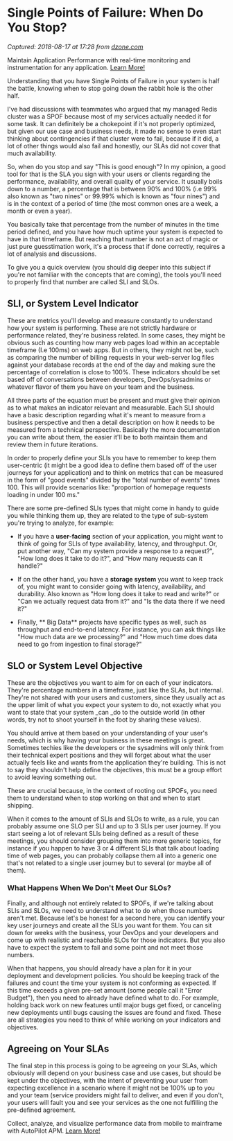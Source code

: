 # Single Points of Failure: When Do You Stop?

_Captured: 2018-08-17 at 17:28 from [dzone.com](https://dzone.com/articles/single-points-of-failure-when-do-you-stop?edition=385389&utm_source=Zone%20Newsletter&utm_medium=email&utm_campaign=performance%202018-08-17)_

Maintain Application Performance with real-time monitoring and instrumentation for any application. [Learn More!](https://dzone.com/go?i=281422&u=https%3A%2F%2Fwww.nastel.com%2Fapplication-performance-monitoring%2F%3Futm_source%3DDZone%26utm_medium%3DPrePostRoll%26utm_campaign%3DDZone2018%2520for%2520all%2520pre%2Fpost-roll%2520text%2520ads%3A)

Understanding that you have Single Points of Failure in your system is half the battle, knowing when to stop going down the rabbit hole is the other half.

I've had discussions with teammates who argued that my managed Redis cluster was a SPOF because most of my services actually needed it for some task. It can definitely be a chokepoint if it's not properly optimized, but given our use case and business needs, it made no sense to even start thinking about contingencies if that cluster were to fail, because if it did, a lot of other things would also fail and honestly, our SLAs did not cover that much availability.

So, when do you stop and say "This is good enough"? In my opinion, a good tool for that is the SLA you sign with your users or clients regarding the performance, availability, and overall quality of your service. It usually boils down to a number, a percentage that is between 90% and 100% (i.e 99% also known as "two nines" or 99.99% which is known as "four nines") and is in the context of a period of time (the most common ones are a week, a month or even a year).

You basically take that percentage from the number of minutes in the time period defined, and you have how much uptime your system is expected to have in that timeframe. But reaching that number is not an act of magic or just pure guesstimation work, it's a process that if done correctly, requires a lot of analysis and discussions.

To give you a quick overview (you should dig deeper into this subject if you're not familiar with the concepts that are coming), the tools you'll need to properly find that number are called SLI and SLOs.

## SLI, or System Level Indicator

These are metrics you'll develop and measure constantly to understand how your system is performing. These are not strictly hardware or performance related, they're business related. In some cases, they might be obvious such as counting how many web pages load within an acceptable timeframe (I.e 100ms) on web apps. But in others, they might not be, such as comparing the number of billing requests in your web-server log files against your database records at the end of the day and making sure the percentage of correlation is close to 100%. These indicators should be set based off of conversations between developers, DevOps/sysadmins or whatever flavor of them you have on your team and the business.

All three parts of the equation must be present and must give their opinion as to what makes an indicator relevant and measurable. Each SLI should have a basic description regarding what it's meant to measure from a business perspective and then a detail description on how it needs to be measured from a technical perspective. Basically the more documentation you can write about them, the easier it'll be to both maintain them and review them in future iterations.

In order to properly define your SLIs you have to remember to keep them user-centric (it might be a good idea to define them based off of the user journeys for your application) and to think on metrics that can be measured in the form of "good events" divided by the "total number of events" times 100. This will provide scenarios like: "proportion of homepage requests loading in under 100 ms."

There are some pre-defined SLIs types that might come in handy to guide you while thinking them up, they are related to the type of sub-system you're trying to analyze, for example:

  * If you have a **user-facing** section of your application, you might want to think of going for SLIs of type availability, latency, and throughput. Or, put another way, "Can my system provide a response to a request?", "How long does it take to do it?", and "How many requests can it handle?"

  * If on the other hand, you have a **storage system** you want to keep track of, you might want to consider going with latency, availability, and durability. Also known as "How long does it take to read and write?" or "Can we actually request data from it?" and "Is the data there if we need it?"

  * Finally, ** Big Data** projects have specific types as well, such as throughput and end-to-end latency. For instance, you can ask things like "How much data are we processing?" and "How much time does data need to go from ingestion to final storage?"

## SLO or System Level Objective

These are the objectives you want to aim for on each of your indicators. They're percentage numbers in a timeframe, just like the SLAs, but internal. They're not shared with your users and customers, since they usually act as the upper limit of what you expect your system to do, not exactly what you want to state that your system _can _do to the outside world (in other words, try not to shoot yourself in the foot by sharing these values).

You should arrive at them based on your understanding of your user's needs, which is why having your business in these meetings is great. Sometimes techies like the developers or the sysadmins will only think from their technical expert positions and they will forget about what the user actually feels like and wants from the application they're building. This is not to say they shouldn't help define the objectives, this must be a group effort to avoid leaving something out.

These are crucial because, in the context of rooting out SPOFs, you need them to understand when to stop working on that and when to start shipping.

When it comes to the amount of SLIs and SLOs to write, as a rule, you can probably assume one SLO per SLI and up to 3 SLIs per user journey. If you start seeing a lot of relevant SLIs being defined as a result of these meetings, you should consider grouping them into more generic topics, for instance if you happen to have 3 or 4 different SLIs that talk about loading time of web pages, you can probably collapse them all into a generic one that's not related to a single user journey but to several (or maybe all of them).

### What Happens When We Don't Meet Our SLOs?

Finally, and although not entirely related to SPOFs, if we're talking about SLIs and SLOs, we need to understand what to do when those numbers aren't met. Because let's be honest for a second here, you can identify your key user journeys and create all the SLIs you want for them. You can sit down for weeks with the business, your DevOps and your developers and come up with realistic and reachable SLOs for those indicators. But you also have to expect the system to fail and some point and not meet those numbers.

When that happens, you should already have a plan for it in your deployment and development policies. You should be keeping track of the failures and count the time your system is not conforming as expected. If this time exceeds a given pre-set amount (some people call it "Error Budget"), then you need to already have defined what to do. For example, holding back work on new features until major bugs get fixed, or canceling new deployments until bugs causing the issues are found and fixed. These are all strategies you need to think of while working on your indicators and objectives.

## Agreeing on Your SLAs

The final step in this process is going to be agreeing on your SLAs, which obviously will depend on your business case and use cases, but should be kept under the objectives, with the intent of preventing your user from expecting excellence in a scenario where it might not be 100% up to you and your team (service providers might fail to deliver, and even if you don't, your users will fault you and see your services as the one not fulfilling the pre-defined agreement.

Collect, analyze, and visualize performance data from mobile to mainframe with AutoPilot APM. [Learn More!](https://dzone.com/go?i=281423&u=https%3A%2F%2Fwww.nastel.com%2Fapplication-performance-monitoring%2F%3Futm_source%3DDZone%26utm_medium%3DPrePostRoll%26utm_campaign%3DDZone2018%252520for%252520all%252520pre%2Fpost-roll%252520text%252520ads%3A)
